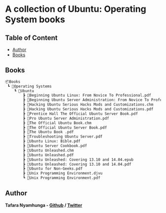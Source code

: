 # A collection of Ubuntu: Operating System books

## Table of Content

* [Author](#author)
* [Books](#books)

## Books

```bash
📦Books
 ┗ 📂Operating Systems
    ┗ 📂Ubuntu
        ┣ 📜Beginning Ubuntu Linux: From Novice To Professional.pdf
        ┣ 📜Beginning Ubuntu Server Administration: From Novice To Professional.pdf
        ┣ 📜Hacking Ubuntu Serious Hacks Mods and Customizations.chm
        ┣ 📜Hacking Ubuntu Serious Hacks Mods and Customizations.pdf
        ┣ 📜Prentice Hall The Official Ubuntu Server Book.pdf
        ┣ 📜Pro Ubuntu Server Administration.pdf
        ┣ 📜The Official Ubuntu Book.chm
        ┣ 📜The Official Ubuntu Server Book.pdf
        ┣ 📜The Ubuntu Book .pdf
        ┣ 📜Troubleshooting Ubuntu Server.pdf
        ┣ 📜Ubuntu Linux: Bible.pdf
        ┣ 📜Ubuntu Server Cookbook.pdf
        ┣ 📜Ubuntu Unleashed.chm
        ┣ 📜Ubuntu Unleashed.pdf
        ┣ 📜Ubuntu Unleashed: Covering 13.10 and 14.04.epub
        ┣ 📜Ubuntu Unleashed: Covering 13.10 and 14.04.pdf
        ┣ 📜Ubuntu for Non-Geeks.pdf
        ┣ 📜Unix Programming Environment.djvu
        ┗ 📜Unix Programming Environment.pdf
```

## Author

**Tafara Nyamhunga  - [Github](https://github.com/tafara-n) / [Twitter](https://twitter.com/tafaranyamhunga)**

